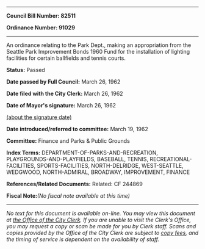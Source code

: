 

********

**Council Bill Number: 82511**
   
**Ordinance Number: 91029**
********

 An ordinance relating to the Park Dept., making an appropriation from the Seattle Park Improvement Bonds 1960 Fund for the installation of lighting facilities for certain ballfields and tennis courts.

**Status:** Passed
   
**Date passed by Full Council:** March 26, 1962
   
**Date filed with the City Clerk:** March 26, 1962
   
**Date of Mayor's signature:** March 26, 1962
   
[(about the signature date)](/~public/approvaldate.htm)
   
   
   
**Date introduced/referred to committee:** March 19, 1962
   
**Committee:** Finance and Parks & Public Grounds
   
   
**Index Terms:** DEPARTMENT-OF-PARKS-AND-RECREATION, PLAYGROUNDS-AND-PLAYFIELDS, BASEBALL, TENNIS, RECREATIONAL-FACILITIES, SPORTS-FACILITIES, NORTH-DELRIDGE, WEST-SEATTLE, WEDGWOOD, NORTH-ADMIRAL, BROADWAY, IMPROVEMENT, FINANCE

**References/Related Documents:** Related: CF 244869

**Fiscal Note:**_(No fiscal note available at this time)_
********

_No text for this document is available on-line. You may view this document at [the Office of the City Clerk](http://www.seattle.gov/leg/clerk/contactUs.htm). If you are unable to visit the Clerk's Office, you may request a copy or scan be made for you by Clerk staff. Scans and copies provided by the Office of the City Clerk are subject to [copy fees](http://clerk.seattle.gov/~public/clerkfees.htm), and the timing of service is dependent on the availability of staff._


